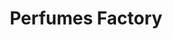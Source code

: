 ---
title: "Perfumes Factory"
url: /caracas/perfumes-factory-av-principal-de-la-urbina/
shop: perfumería
---